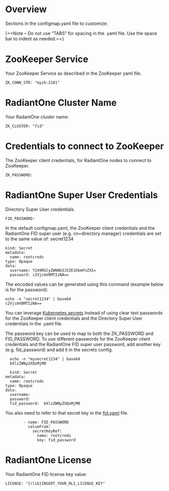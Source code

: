 # Overview
Sections in the configmap.yaml file to customize:
<br>

{==Note – Do not use “TABS” for spacing in the .yaml file.  Use the space bar to indent as needed.==}

# ZooKeeper Service
Your ZooKeeper Service as described in the ZooKeeper yaml file.
```
ZK_CONN_STR: "myzk:2181"   
```
# RadiantOne Cluster Name
Your RadantOne cluster name:
```
ZK_CLUSTER: "fid"
```
# Credentials to connect to ZooKeeper
The ZooKeeper client credentials, for RadiantOne nodes to connect to ZooKeeper.
```
ZK_PASSWORD:
```
# RadiantOne Super User Credentials
Directory Super User credentials.
```
FID_PASSWORD:
```

In the default configmap.yaml, the ZooKeeper client credentials and the RadiantOne FID super user (e.g. cn=directory manager) credentials are set to the same value of: secret1234
```
kind: Secret
metadata:
  name: rootcreds
type: Opaque
data:
  username: Y249RGlyZWN0b3J5IE1hbmFnZXI=
  password: c2VjcmV0MTIzNA==
```
The encoded values can be generated using this command (example below is for the password):
```
echo -n "secret1234" | base64
c2VjcmV0MTIzNA==
```
You can leverage [Kubernetes secrets](https://kubernetes.io/docs/concepts/configuration/secret/#creating-a-secret-manually) instead of using clear text passwords for the ZooKeeper client credentials and the Directory Super User credentials in the .yaml file. 

The password key can be used to map to both the ZK_PASSWORD and FID_PASSWORD. To use different passwords for the ZooKeeper client credentials and the RadiantOne FID super user password, add another key (e.g. fid_password) and add it in the secrets config. 
```
  echo -n "mysecret1234" | base64
  bXlzZWNyZXQxMjM0

  kind: Secret
metadata:
  name: rootcreds
type: Opaque
data:
  username:
  password: 
  fid_password:  bXlzZWNyZXQxMjM0
```
 
You also need to refer to that secret key in the [fid.yaml](fidyaml.md) file. 
``` 
        - name: FID_PASSWORD
          valueFrom:
            secretKeyRef:
              name: rootcreds
              key: fid_password
```

# RadiantOne License
Your RadiantOne FID license key value:
``` 	
LICENSE: "{rlib}INSERT_YOUR_RLI_LICENSE_KEY"
```
